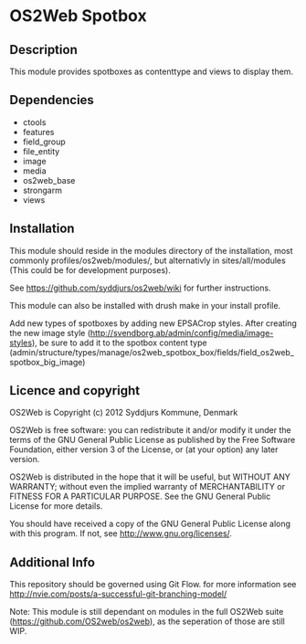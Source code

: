 OS2Web Spotbox
==============================

Description
-----------
This module provides spotboxes as contenttype and views to display them.

Dependencies
-----------

- ctools
- features
- field_group
- file_entity
- image
- media
- os2web_base
- strongarm
- views

Installation
-----------
This module should reside in the modules directory of the installation,
most commonly profiles/os2web/modules/, but alternativly in sites/all/modules
(This could be for development purposes).

See https://github.com/syddjurs/os2web/wiki for further instructions.

This module can also be installed with drush make in your install profile.

Add new types of spotboxes by adding new EPSACrop styles. After creating the new
image style (http://svendborg.ab/admin/config/media/image-styles), be sure to
add it to the spotbox content type (admin/structure/types/manage/os2web_spotbox_box/fields/field_os2web_spotbox_big_image)

Licence and copyright
---------------------
OS2Web is Copyright (c) 2012 Syddjurs Kommune, Denmark

OS2Web is free software: you can redistribute it and/or modify
it under the terms of the GNU General Public License as published by
the Free Software Foundation, either version 3 of the License, or
(at your option) any later version.

OS2Web is distributed in the hope that it will be useful,
but WITHOUT ANY WARRANTY; without even the implied warranty of
MERCHANTABILITY or FITNESS FOR A PARTICULAR PURPOSE.  See the
GNU General Public License for more details.

You should have received a copy of the GNU General Public License
along with this program.  If not, see <http://www.gnu.org/licenses/>.

Additional Info
---------------
This repository should be governed using Git Flow. for more information see
http://nvie.com/posts/a-successful-git-branching-model/

Note: This module is still dependant on modules in the full OS2Web suite
(https://github.com/OS2web/os2web), as the seperation of those are still WIP.
